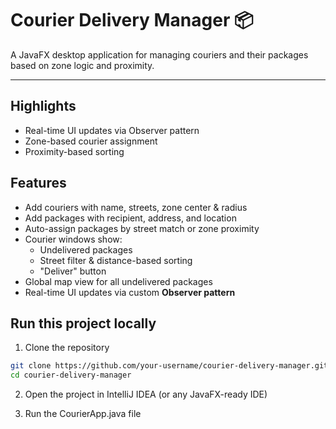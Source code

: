 # Courier Delivery Manager 📦

A JavaFX desktop application for managing couriers and their packages based on zone logic and proximity.

---

## Highlights
- Real-time UI updates via Observer pattern
- Zone-based courier assignment
- Proximity-based sorting

## Features

- Add couriers with name, streets, zone center & radius
- Add packages with recipient, address, and location
- Auto-assign packages by street match or zone proximity
- Courier windows show:
  - Undelivered packages
  - Street filter & distance-based sorting
  - "Deliver" button
- Global map view for all undelivered packages
- Real-time UI updates via custom **Observer pattern**

## Run this project locally

1. Clone the repository
```bash
git clone https://github.com/your-username/courier-delivery-manager.git
cd courier-delivery-manager
```
2. Open the project in IntelliJ IDEA (or any JavaFX-ready IDE)

3. Run the CourierApp.java file
